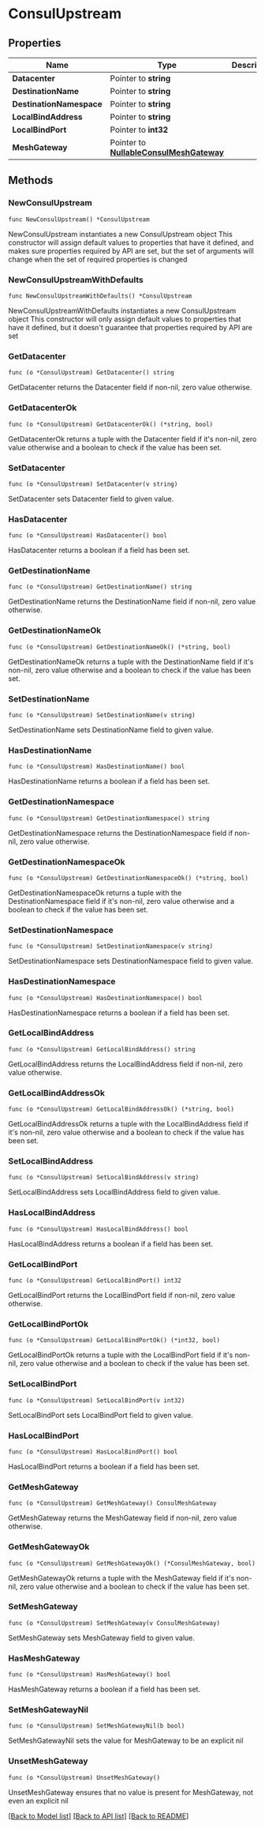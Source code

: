 # ConsulUpstream

## Properties

Name | Type | Description | Notes
------------ | ------------- | ------------- | -------------
**Datacenter** | Pointer to **string** |  | [optional] 
**DestinationName** | Pointer to **string** |  | [optional] 
**DestinationNamespace** | Pointer to **string** |  | [optional] 
**LocalBindAddress** | Pointer to **string** |  | [optional] 
**LocalBindPort** | Pointer to **int32** |  | [optional] 
**MeshGateway** | Pointer to [**NullableConsulMeshGateway**](ConsulMeshGateway.md) |  | [optional] 

## Methods

### NewConsulUpstream

`func NewConsulUpstream() *ConsulUpstream`

NewConsulUpstream instantiates a new ConsulUpstream object
This constructor will assign default values to properties that have it defined,
and makes sure properties required by API are set, but the set of arguments
will change when the set of required properties is changed

### NewConsulUpstreamWithDefaults

`func NewConsulUpstreamWithDefaults() *ConsulUpstream`

NewConsulUpstreamWithDefaults instantiates a new ConsulUpstream object
This constructor will only assign default values to properties that have it defined,
but it doesn't guarantee that properties required by API are set

### GetDatacenter

`func (o *ConsulUpstream) GetDatacenter() string`

GetDatacenter returns the Datacenter field if non-nil, zero value otherwise.

### GetDatacenterOk

`func (o *ConsulUpstream) GetDatacenterOk() (*string, bool)`

GetDatacenterOk returns a tuple with the Datacenter field if it's non-nil, zero value otherwise
and a boolean to check if the value has been set.

### SetDatacenter

`func (o *ConsulUpstream) SetDatacenter(v string)`

SetDatacenter sets Datacenter field to given value.

### HasDatacenter

`func (o *ConsulUpstream) HasDatacenter() bool`

HasDatacenter returns a boolean if a field has been set.

### GetDestinationName

`func (o *ConsulUpstream) GetDestinationName() string`

GetDestinationName returns the DestinationName field if non-nil, zero value otherwise.

### GetDestinationNameOk

`func (o *ConsulUpstream) GetDestinationNameOk() (*string, bool)`

GetDestinationNameOk returns a tuple with the DestinationName field if it's non-nil, zero value otherwise
and a boolean to check if the value has been set.

### SetDestinationName

`func (o *ConsulUpstream) SetDestinationName(v string)`

SetDestinationName sets DestinationName field to given value.

### HasDestinationName

`func (o *ConsulUpstream) HasDestinationName() bool`

HasDestinationName returns a boolean if a field has been set.

### GetDestinationNamespace

`func (o *ConsulUpstream) GetDestinationNamespace() string`

GetDestinationNamespace returns the DestinationNamespace field if non-nil, zero value otherwise.

### GetDestinationNamespaceOk

`func (o *ConsulUpstream) GetDestinationNamespaceOk() (*string, bool)`

GetDestinationNamespaceOk returns a tuple with the DestinationNamespace field if it's non-nil, zero value otherwise
and a boolean to check if the value has been set.

### SetDestinationNamespace

`func (o *ConsulUpstream) SetDestinationNamespace(v string)`

SetDestinationNamespace sets DestinationNamespace field to given value.

### HasDestinationNamespace

`func (o *ConsulUpstream) HasDestinationNamespace() bool`

HasDestinationNamespace returns a boolean if a field has been set.

### GetLocalBindAddress

`func (o *ConsulUpstream) GetLocalBindAddress() string`

GetLocalBindAddress returns the LocalBindAddress field if non-nil, zero value otherwise.

### GetLocalBindAddressOk

`func (o *ConsulUpstream) GetLocalBindAddressOk() (*string, bool)`

GetLocalBindAddressOk returns a tuple with the LocalBindAddress field if it's non-nil, zero value otherwise
and a boolean to check if the value has been set.

### SetLocalBindAddress

`func (o *ConsulUpstream) SetLocalBindAddress(v string)`

SetLocalBindAddress sets LocalBindAddress field to given value.

### HasLocalBindAddress

`func (o *ConsulUpstream) HasLocalBindAddress() bool`

HasLocalBindAddress returns a boolean if a field has been set.

### GetLocalBindPort

`func (o *ConsulUpstream) GetLocalBindPort() int32`

GetLocalBindPort returns the LocalBindPort field if non-nil, zero value otherwise.

### GetLocalBindPortOk

`func (o *ConsulUpstream) GetLocalBindPortOk() (*int32, bool)`

GetLocalBindPortOk returns a tuple with the LocalBindPort field if it's non-nil, zero value otherwise
and a boolean to check if the value has been set.

### SetLocalBindPort

`func (o *ConsulUpstream) SetLocalBindPort(v int32)`

SetLocalBindPort sets LocalBindPort field to given value.

### HasLocalBindPort

`func (o *ConsulUpstream) HasLocalBindPort() bool`

HasLocalBindPort returns a boolean if a field has been set.

### GetMeshGateway

`func (o *ConsulUpstream) GetMeshGateway() ConsulMeshGateway`

GetMeshGateway returns the MeshGateway field if non-nil, zero value otherwise.

### GetMeshGatewayOk

`func (o *ConsulUpstream) GetMeshGatewayOk() (*ConsulMeshGateway, bool)`

GetMeshGatewayOk returns a tuple with the MeshGateway field if it's non-nil, zero value otherwise
and a boolean to check if the value has been set.

### SetMeshGateway

`func (o *ConsulUpstream) SetMeshGateway(v ConsulMeshGateway)`

SetMeshGateway sets MeshGateway field to given value.

### HasMeshGateway

`func (o *ConsulUpstream) HasMeshGateway() bool`

HasMeshGateway returns a boolean if a field has been set.

### SetMeshGatewayNil

`func (o *ConsulUpstream) SetMeshGatewayNil(b bool)`

 SetMeshGatewayNil sets the value for MeshGateway to be an explicit nil

### UnsetMeshGateway
`func (o *ConsulUpstream) UnsetMeshGateway()`

UnsetMeshGateway ensures that no value is present for MeshGateway, not even an explicit nil

[[Back to Model list]](../README.md#documentation-for-models) [[Back to API list]](../README.md#documentation-for-api-endpoints) [[Back to README]](../README.md)


